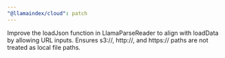 ```yaml
---
"@llamaindex/cloud": patch
---
```


Improve the loadJson function in LlamaParseReader to align with loadData by allowing URL inputs. Ensures s3://, http://, and https:// paths are not treated as local file paths.
